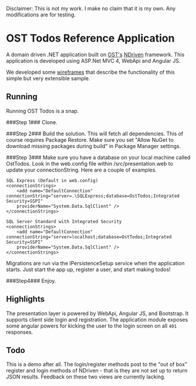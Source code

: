 Disclaimer: This is not my work. I make no claim that it is my own. Any modifications are for testing. 

OST Todos Reference Application
===============================
A domain driven .NET application built on <a href="http://www.ostusa.com/app-dev" target="_blank">OST's</a> [NDriven](https://github.com/OSTUSA/ndriven) framework.
This application is developed using ASP.Net MVC 4, WebApi and Angular JS.  

We developed some <a href="https://ost.mybalsamiq.com/projects/glsecdomaindrivendesignapp/grid" target="_blank">wireframes</a> that describe the functionality of
this simple but very extensible sample. 

Running
-------
Running OST Todos is a snap.

###Step 1###
Clone.

###Step 2###
Build the solution. This will fetch all dependencies. This of course requires Package Restore. Make sure you set "Allow NuGet to download missing packages during build" in Package Manager settings.

###Step 3###
Make sure you have a database on your local machine called OstTodos.  Look in the web.config file within /src/presentation.web to update 
your connectionString.  Here are a couple of examples.

```
SQL Express (Default in web.config)
<connectionStrings>
    <add name="DefaultConnection" connectionString="server=.\SQLExpress;database=OstTodos;Integrated Security=SSPI" 
    providerName="System.Data.SqlClient" />
</connectionStrings>

SQL Server Standard with Integrated Security
<connectionStrings>
    <add name="DefaultConnection" connectionString="server=localhost;database=OstTodos;Integrated Security=SSPI" 
    providerName="System.Data.SqlClient" />
</connectionStrings>
```

Migrations are run via the IPersistenceSetup service when the application starts. Just start the app up, register a user, and
start making todos!

###Step4###
Enjoy.


Highlights
----------
The presentation layer is powered by WebApi, Angular JS, and Bootstrap. It supports client side login and registration. The application module
exposes some angular powers for kicking the user to the login screen on all `401` responses.

Todo
----
This is a demo after all. The login/register methods post to the "out of box" register
and login methods of NDriven - that is they are not set up to return JSON results. Feedback on these two views are currently lacking.
